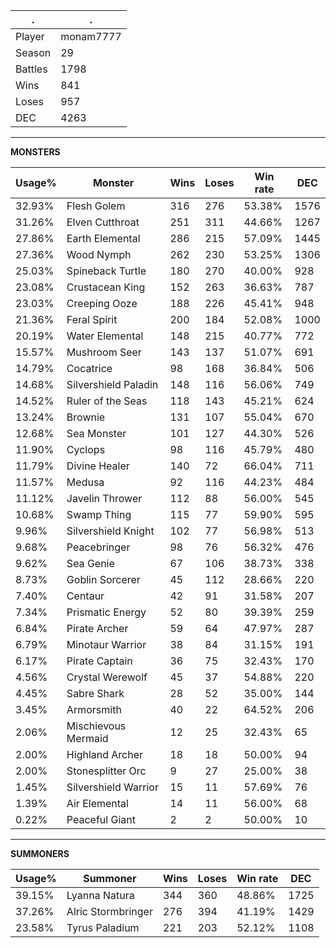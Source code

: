 .|.
|-|-
Player|monam7777
Season|29
Battles|1798
Wins|841
Loses|957
DEC|4263

---
**MONSTERS**

Usage%|Monster|Wins|Loses|Win rate|DEC|
-|-|-|-|-|-|
32.93%|Flesh Golem|316|276|53.38%|1576|
31.26%|Elven Cutthroat|251|311|44.66%|1267|
27.86%|Earth Elemental|286|215|57.09%|1445|
27.36%|Wood Nymph|262|230|53.25%|1306|
25.03%|Spineback Turtle|180|270|40.00%|928|
23.08%|Crustacean King|152|263|36.63%|787|
23.03%|Creeping Ooze|188|226|45.41%|948|
21.36%|Feral Spirit|200|184|52.08%|1000|
20.19%|Water Elemental|148|215|40.77%|772|
15.57%|Mushroom Seer|143|137|51.07%|691|
14.79%|Cocatrice|98|168|36.84%|506|
14.68%|Silvershield Paladin|148|116|56.06%|749|
14.52%|Ruler of the Seas|118|143|45.21%|624|
13.24%|Brownie|131|107|55.04%|670|
12.68%|Sea Monster|101|127|44.30%|526|
11.90%|Cyclops|98|116|45.79%|480|
11.79%|Divine Healer|140|72|66.04%|711|
11.57%|Medusa|92|116|44.23%|484|
11.12%|Javelin Thrower|112|88|56.00%|545|
10.68%|Swamp Thing|115|77|59.90%|595|
9.96%|Silvershield Knight|102|77|56.98%|513|
9.68%|Peacebringer|98|76|56.32%|476|
9.62%|Sea Genie|67|106|38.73%|338|
8.73%|Goblin Sorcerer|45|112|28.66%|220|
7.40%|Centaur|42|91|31.58%|207|
7.34%|Prismatic Energy|52|80|39.39%|259|
6.84%|Pirate Archer|59|64|47.97%|287|
6.79%|Minotaur Warrior|38|84|31.15%|191|
6.17%|Pirate Captain|36|75|32.43%|170|
4.56%|Crystal Werewolf|45|37|54.88%|220|
4.45%|Sabre Shark|28|52|35.00%|144|
3.45%|Armorsmith|40|22|64.52%|206|
2.06%|Mischievous Mermaid|12|25|32.43%|65|
2.00%|Highland Archer|18|18|50.00%|94|
2.00%|Stonesplitter Orc|9|27|25.00%|38|
1.45%|Silvershield Warrior|15|11|57.69%|76|
1.39%|Air Elemental|14|11|56.00%|68|
0.22%|Peaceful Giant|2|2|50.00%|10|

---
**SUMMONERS**

Usage%|Summoner|Wins|Loses|Win rate|DEC|
-|-|-|-|-|-|
39.15%|Lyanna Natura|344|360|48.86%|1725|
37.26%|Alric Stormbringer|276|394|41.19%|1429|
23.58%|Tyrus Paladium|221|203|52.12%|1108|
